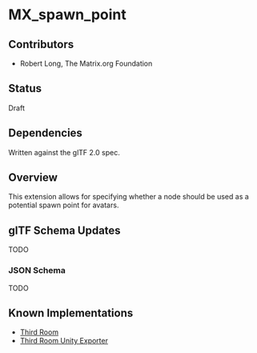 # MX_spawn_point

## Contributors

- Robert Long, The Matrix.org Foundation

## Status

Draft

## Dependencies

Written against the glTF 2.0 spec.

## Overview

This extension allows for specifying whether a node should be used as a potential spawn point for avatars.

## glTF Schema Updates

TODO

### JSON Schema

TODO

## Known Implementations

- [Third Room](https://thirdroom.io)
- [Third Room Unity Exporter](https://github.com/matrix-org/thirdroom-unity-exporter)
